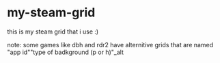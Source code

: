 # my-steam-grid
this is my steam grid that i use :)

note: some games like dbh and rdr2 have alternitive grids that are named "app id""type of badkground (p or h)"_alt
